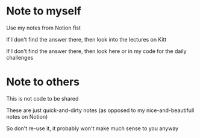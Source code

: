# Note to myself

Use my notes from Notion fist

If I don't find the answer there, then look into the lectures on Kitt

If I don't find the answer there, then look here or in my code for the daily challenges

# Note to others

This is not code to be shared

These are just quick-and-dirty notes (as opposed to my nice-and-beautifull notes on Notion)

So don't re-use it, it probably won't make much sense to you anyway

